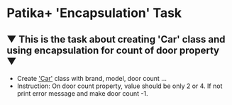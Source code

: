 # Patika+ 'Encapsulation' Task
## ▼ This is the task about creating 'Car' class and using encapsulation for count of door property ▼
- Create ['Car'](https://github.com/Chessfull/PatikaLibraryTask/blob/master/Book.cs) class with brand, model, door count ...
- Instruction: On door count property, value should be only 2 or 4. If not print error message and make door count -1.
